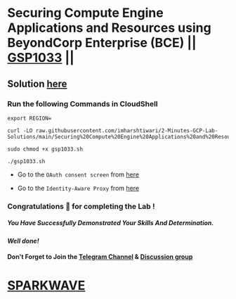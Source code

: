# Securing Compute Engine Applications and Resources using BeyondCorp Enterprise (BCE) || [GSP1033](https://www.cloudskillsboost.google/focuses/40542?parent=catalog) ||

## Solution [here](https://youtu.be/VZLI922Fxkg)

### Run the following Commands in CloudShell

```
export REGION=
```
```
curl -LO raw.githubusercontent.com/imharshtiwari/2-Minutes-GCP-Lab-Solutions/main/Securing%20Compute%20Engine%20Applications%20and%20Resources%20using%20BeyondCorp%20Enterprise%20BCE/gsp1033.sh

sudo chmod +x gsp1033.sh

./gsp1033.sh
```

* Go to the `OAuth consent screen` from [here](https://console.cloud.google.com/apis/credentials/consent?)

* Go to the `Identity-Aware Proxy` from [here](https://console.cloud.google.com/security/iap?)

### Congratulations 🎉 for completing the Lab !

##### *You Have Successfully Demonstrated Your Skills And Determination.*

#### *Well done!*

#### Don't Forget to Join the [Telegram Channel](https://t.me/sparkwave.01) & [Discussion group](https://t.me/sparkwave.01chats)

# [SPARKWAVE](https://www.youtube.com/@sparkwave.01)
